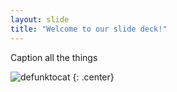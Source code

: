 ```yaml
---
layout: slide
title: "Welcome to our slide deck!"
---
```


Caption all the things

![defunktocat](https://octodex.github.com/images/defunktocat.png)
{: .center}
